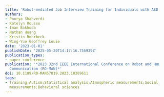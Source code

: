 ```yaml
---
title: 'Robot-mediated Job Interview Training for Individuals with ASD: A Pilot Study'
authors:
- Pourya Shahverdi
- Katelyn Rousso
- Iman Bakhoda
- Nathan Huang
- Kristin Rohrbeck
- Wing-Yue Geoffrey Louie
date: '2023-01-01'
publishDate: '2025-05-20T14:17:16.756939Z'
publication_types:
- paper-conference
publication: '*2023 32nd IEEE International Conference on Robot and Human Interactive
  Communication (RO-MAN)*'
doi: 10.1109/RO-MAN57019.2023.10309611
tags:
- Training;Autism;Statistical analysis;Atmospheric measurements;Social robots;Particle
  measurements;Behavioral sciences
---
```

